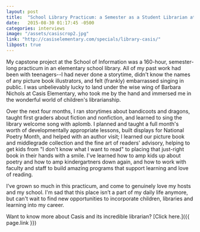 ```yaml
---
layout: post
title:  "School Library Practicum: a Semester as a Student Librarian at Casis Elementary"
date:   2015-08-30 01:17:45 -0500
categories: interviews
image: "/assets/casiscrop2.jpg"
link: "http://casiselementary.com/specials/library-casis/"
libpost: true
---
```


My capstone project at the School of Information was a 160-hour, semester-long practicum in an elementary school library. All of my past work had been with teenagers--I had never done a storytime, didn't know the names of any picture book illustrators, and felt (frankly) embarrassed singing in public. I was unbelievably lucky to land under the wise wing of Barbara Nichols at Casis Elementary, who took me by the hand and immersed me in the wonderful world of children's librarianship. 

Over the next four months, I ran storytimes about bandicoots and dragons, taught first graders about fiction and nonfiction, and learned to sing the library welcome song with aplomb. I planned and taught a full month's worth of developmentally appropriate lessons, built displays for National Poetry Month, and helped with an author visit; I learned our picture book and middlegrade collection and the fine art of readers' advisory, helping to get kids from "I don't know what I want to read" to placing that just-right book in their hands with a smile. I've learned how to amp kids up about poetry and how to amp kindergartners down again, and how to work with faculty and staff to build amazing programs that support learning and love of reading.

I’ve grown so much in this practicum, and come to genuinely love my hosts and my school. I'm sad that this place isn’t a part of my daily life anymore, but can't wait to find new opportunities to incorporate children, libraries and learning into my career.

Want to know more about Casis and its incredible librarian? [Click here.]({{ page.link }})